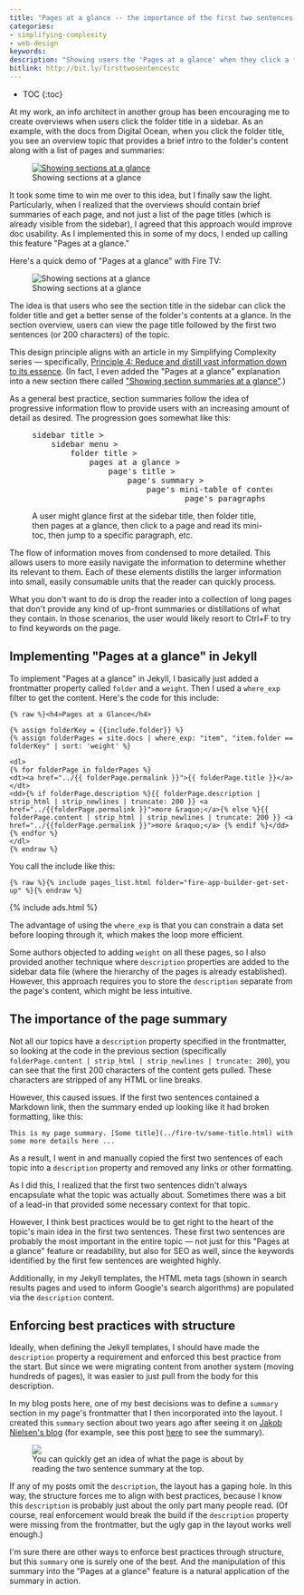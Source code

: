 ```yaml
---
title: "Pages at a glance -- the importance of the first two sentences of any topic"
categories:
- simplifying-complexity
- web-design
keywords:
description: "Showing users the 'Pages at a glance' when they click a folder title in a sidebar can help users get a quick understanding of the whole without slogging through the details of each page. The first two sentences of a topic should encapsulate the point of the whole topic is a condensed and informative way."
bitlink: http://bit.ly/firsttwosentencestc
---
```


* TOC
{:toc}

At my work, an info architect in another group has been encouraging me to create overviews when users click the folder title in a sidebar. As an example, with the docs from Digital Ocean, when you click the folder title, you see an overview topic that provides a brief intro to the folder's content along with a list of pages and summaries:

<figure><a target="\_blank" class="noExtIcon" href="https://www.digitalocean.com/docs/networking/dns/"><img class="docimage 6 " src="https://s3.us-west-1.wasabisys.com/idbwmedia.com/images/digitaloceansummaries.png" alt="Showing sections at a glance" /></a><figcaption>Showing sections at a glance</figcaption></figure>

It took some time to win me over to this idea, but I finally saw the light. Particularly, when I realized that the overviews should contain brief summaries of each page, and not just a list of the page titles (which is already visible from the sidebar), I agreed that this approach would improve doc usability. As I implemented this in some of my docs, I ended up calling this feature "Pages at a glance."

Here's a quick demo of "Pages at a glance" with Fire TV:

<figure><img class="docimage 7 " src="https://s3.us-west-1.wasabisys.com/idbwmedia.com/images/firetvdocssummaries.png" alt="Showing sections at a glance" /><figcaption>Showing sections at a glance</figcaption></figure>

The idea is that users who see the section title in the sidebar can click the folder title and get a better sense of the folder's contents at a glance. In the section overview, users can view the page title followed by the first two sentences (or 200 characters) of the topic.

This design principle aligns with an article in my Simplifying Complexity series &mdash; specifically, [Principle 4: Reduce and distill vast information down to its essence](https://idratherbewriting.com/simplifying-complexity/reduction-layering-distillation.html). (In fact, I even added the "Pages at a glance" explanation into a new section there called ["Showing section summaries at a glance"](https://idratherbewriting.com/simplifying-complexity/reduction-layering-distillation.html#summaries_at_a_glance).)

As a general best practice, section summaries follow the idea of progressive information flow to provide users with an increasing amount of detail as desired. The progression goes somewhat like this:

<figure>
<pre>
sidebar title >
    sidebar menu >
        folder title >
            pages at a glance >
                page's title >
                    page's summary >
                        page's mini-table of contents >
                                page's paragraphs
</pre>
<figcaption>A user might glance first at the sidebar title, then folder title, then pages at a glance, then click to a page and read its mini-toc, then jump to a specific paragraph, etc.</figcaption></figure>

The flow of information moves from condensed to more detailed. This allows users to more easily navigate the information to determine whether its relevant to them. Each of these elements distills the larger information into small, easily consumable units that the reader can quickly process.

What you don't want to do is drop the reader into a collection of long pages that don't provide any kind of up-front summaries or distillations of what they contain. In those scenarios, the user would likely resort to Ctrl+F to try to find keywords on the page.

## Implementing "Pages at a glance" in Jekyll

To implement "Pages at a glance" in Jekyll, I basically just added a frontmatter property called `folder` and a `weight`. Then I used a `where_exp` filter to get the content. Here's the code for this include:

```liquid
{% raw %}<h4>Pages at a Glance</h4>

{% assign folderKey = {{include.folder}} %}
{% assign folderPages = site.docs | where_exp: "item", "item.folder == folderKey" | sort: 'weight' %}

<dl>
{% for folderPage in folderPages %}
<dt><a href="../{{ folderPage.permalink }}">{{ folderPage.title }}</a></dt>
<dd>{% if folderPage.description %}{{ folderPage.description | strip_html | strip_newlines | truncate: 200 }} <a href="../{{folderPage.permalink }}">more &raquo;</a>{% else %}{{ folderPage.content | strip_html | strip_newlines | truncate: 200 }} <a href="../{{folderPage.permalink }}">more &raquo;</a> {% endif %}</dd>
{% endfor %}
</dl>
{% endraw %}
```

You call the include like this:

```liquid
{% raw %}{% include pages_list.html folder="fire-app-builder-get-set-up" %}{% endraw %}
```

{% include ads.html %}

The advantage of using the `where_exp` is that you can constrain a data set before looping through it, which makes the loop more efficient.

Some authors objected to adding `weight` on all these pages, so I also provided another technique where `description` properties are added to the sidebar data file (where the hierarchy of the pages is already established). However, this approach requires you to store the `description` separate from the page's content, which might be less intuitive.

## The importance of the page summary

Not all our topics have a `description` property specified in the frontmatter, so looking at the code in the previous section (specifically `folderPage.content | strip_html | strip_newlines | truncate: 200`), you can see that the first 200 characters of the content gets pulled. These characters are stripped of any HTML or line breaks.

However, this caused issues. If the first two sentences contained a Markdown link, then the summary ended up looking like it had broken formatting, like this:

```
This is my page summary. [Some title](../fire-tv/some-title.html) with some more details here ...
```

As a result, I went in and manually copied the first two sentences of each topic into a `description` property and removed any links or other formatting.

As I did this, I realized that the first two sentences didn't always encapsulate what the topic was actually about. Sometimes there was a bit of a lead-in that provided some necessary context for that topic.

However, I think best practices would be to get right to the heart of the topic's main idea in the first two sentences. These first two sentences are probably the most important in the entire topic &mdash; not just for this "Pages at a glance" feature or readability, but also for SEO as well, since the keywords identified by the first few sentences are weighted highly.

Additionally, in my Jekyll templates, the HTML meta tags (shown in search results pages and used to inform Google's search algorithms) are populated via the `description` content.

## Enforcing best practices with structure

Ideally, when defining the Jekyll templates, I should have made the `description` property a requirement and enforced this best practice from the start. But since we were migrating content from another system (moving hundreds of pages), it was easier to just pull from the body for this description.

In my blog posts here, one of my best decisions was to define a `summary` section in my page's frontmatter that I then incorporated into the layout. I created this `summary` section about two years ago after seeing it on [Jakob Nielsen's blog](https://www.nngroup.com/articles/) (for example, see this post [here](https://www.nngroup.com/articles/signal-noise-ratio/) to see the summary).

<figure><a href="https://www.nngroup.com/articles/signal-noise-ratio/"><img src="https://s3.us-west-1.wasabisys.com/idbwmedia.com/images/nielsenexamplesummaries.png"/></a><figcaption>You can quickly get an idea of what the page is about by reading the two sentence summary at the top.</figcaption></figure>

If any of my posts omit the `description`, the layout has a gaping hole. In this way, the structure forces me to align with best practices, because I know this `description` is probably just about the only part many people read. (Of course, real enforcement would break the build if the `description` property were missing from the frontmatter, but the ugly gap in the layout works well enough.)

I'm sure there are other ways to enforce best practices through structure, but this `summary` one is surely one of the best. And the manipulation of this summary into the "Pages at a glance" feature is a natural application of the summary in action.
